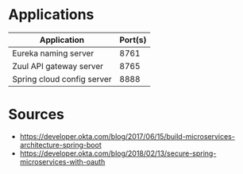 # Applications
Application | Port(s)
--- | ---
Eureka naming server | 8761
Zuul API gateway server | 8765
Spring cloud config server | 8888

# Sources
* https://developer.okta.com/blog/2017/06/15/build-microservices-architecture-spring-boot
* https://developer.okta.com/blog/2018/02/13/secure-spring-microservices-with-oauth
